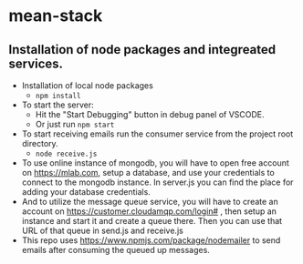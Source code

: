 # mean-stack
## Installation of node packages and integreated services.
- Installation of local node packages
    - `npm install`
- To start the server:
    - Hit the "Start Debugging" button in debug panel of VSCODE.
    - Or just run `npm start`
- To start receiving emails run the consumer service from the project root directory.
    - `node receive.js`
- To use online instance of mongodb, you will have to open free account on https://mlab.com, setup a database,
and use your credentials to connect to the mongodb instance. In server.js you can find the place for adding your database credentials.
- And to utilize the message queue service, you will have to create an account on https://customer.cloudamqp.com/login# , then setup an instance and start it and create a queue there. Then you can use that URL of that queue in send.js and receive.js
- This repo uses https://www.npmjs.com/package/nodemailer to send emails after consuming the queued up messages.
